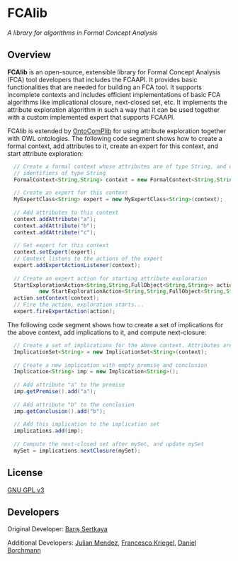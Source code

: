 # FCAlib
*A library for algorithms in Formal Concept Analysis*


## Overview

**FCAlib** is an open-source, extensible library for Formal Concept Analysis (FCA) tool developers that includes the FCAAPI. It provides basic functionalities that are needed for building an FCA tool. It supports incomplete contexts and includes efficient implementations of basic FCA algorithms like implicational closure, next-closed set, etc. It implements the attribute exploration algorithm in such a way that it can be used together with a custom implemented expert that supports FCAAPI. 

FCAlib is extended by [OntoComPlib](http://julianmendez.github.io/ontocomplib/) for using attribute exploration together with OWL ontologies. The following code segment shows how to create a formal context, add attributes to it, create an expert for this context, and start attribute exploration:

```java
  // Create a formal context whose attributes are of type String, and whose objects have
  // identifiers of type String
  FormalContext<String,String> context = new FormalContext<String,String>();
  
  // Create an expert for this context
  MyExpertClass<String> expert = new MyExpertClass<String>(context);
        
  // Add attributes to this context
  context.addAttribute("a");
  context.addAttribute("b");
  context.addAttribute("c");
        
  // Set expert for this context
  context.setExpert(expert);
  // Context listens to the actions of the expert
  expert.addExpertActionListener(context);
        
  // Create an expert action for starting attribute exploration           
  StartExplorationAction<String,String,FullObject<String,String>> action = 
          new StartExplorationAction<String,String,FullObject<String,String>>();
  action.setContext(context);
  // Fire the action, exploration starts...
  expert.fireExpertAction(action);
```

The following code segment shows how to create a set of implications for the
above context, add implications to it, and compute next-closure:

```java
  // Create a set of implications for the above context. Attributes are of type String
  ImplicationSet<String> = new ImplicationSet<String>(context);
          
  // Create a new implication with empty premise and conclusion
  Implication<String> imp = new Implication<String>();
          
  // Add attribute "a" to the premise
  imp.getPremise().add("a");
          
  // Add attribute "b" to the conclusion
  imp.getConclusion().add("b");
          
  // Add this implication to the implication set
  implications.add(imp);
          
  // Compute the next-closed set after mySet, and update mySet
  mySet = implications.nextClosure(mySet);
```


## License

[GNU GPL v3](http://www.gnu.org/licenses/gpl-3.0.txt)


## Developers

Original Developer: [Barış Sertkaya](https://sites.google.com/site/sertkayabaris/)

Additional Developers: [Julian Mendez](http://github.com/julianmendez), [Francesco Kriegel](http://github.com/francesco-kriegel), [Daniel Borchmann](http://github.com/exot)


